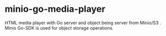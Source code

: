 # minio-go-media-player
HTML media player with Go server and object being server from Minio/S3 . Minio Go-SDK is used for object storage operations.
